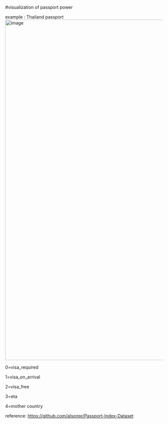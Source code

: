 
#visualization of passport power

example : Thailand passport
<img width="1086" alt="image" src="https://github.com/yangkang5303/passport_power_vis/assets/13623325/08799068-4986-467b-8f7e-7f5606326e0b">


0=visa_required

1=visa_on_arrival

2=visa_free

3=eta

4=mother country

reference:
https://github.com/alsonpr/Passport-Index-Dataset

